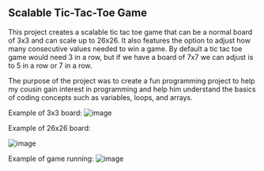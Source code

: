 ## Scalable Tic-Tac-Toe Game

This project creates a scalable tic tac toe game that can be a normal board of 3x3 and can scale up to 26x26. It also features the option to adjust how many consecutive values needed to win a game. By default a tic tac toe game would need 3 in a row, but if we have a board of 7x7 we can adjust is to 5 in a row or 7 in a row.

The purpose of the project was to create a fun programming project to help my cousin gain interest in programming and help him understand the basics of coding concepts such as variables, loops, and arrays.

Example of 3x3 board:
![image](https://user-images.githubusercontent.com/103860247/204161645-84c9b6a8-e28e-4ac9-bee9-70f8be3b4981.png)

Example of 26x26 board:

![image](https://user-images.githubusercontent.com/103860247/204161604-a049f7d7-894e-416b-a025-90b393964a85.png)

Example of game running:
![image](https://user-images.githubusercontent.com/103860247/204161710-406e972d-66f1-4d54-90fa-29882bba2062.png)



